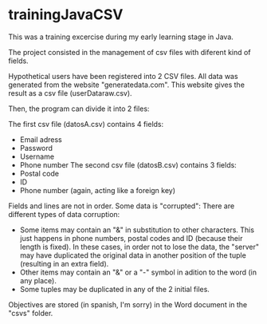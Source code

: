 # trainingJavaCSV

This was a training excercise during my early learning stage in Java.

The project consisted in the management of csv files with diferent kind of fields.

Hypothetical users have been registered into 2 CSV files. All data was generated from the website "generatedata.com".
This website gives the result as a csv file (userDataraw.csv).

Then, the program can divide it into 2 files:

The first csv file (datosA.csv) contains 4 fields:
- Email adress
- Password
- Username
- Phone number
The second csv file (datosB.csv) contains 3 fields:
- Postal code
- ID
- Phone number (again, acting like a foreign key)

Fields and lines are not in order. Some data is "corrupted":
There are different types of data corruption:
- Some items may contain an "&" in substitution to other characters. This just happens in phone numbers, postal codes and ID (because their length is fixed). 
In these cases, in order not to lose the data, the "server" may have duplicated the original data in another position of the tuple (resulting in an extra field).
- Other items may contain an "&" or a "-" symbol in adition to the word (in any place).
- Some tuples may be duplicated in any of the 2 initial files.

Objectives are stored (in spanish, I'm sorry) in the Word document in the "csvs" folder.
